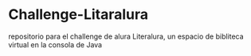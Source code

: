 # Challenge-Litaralura
repositorio para el challenge de alura Literalura, un espacio de bibliteca virtual en la consola de Java
